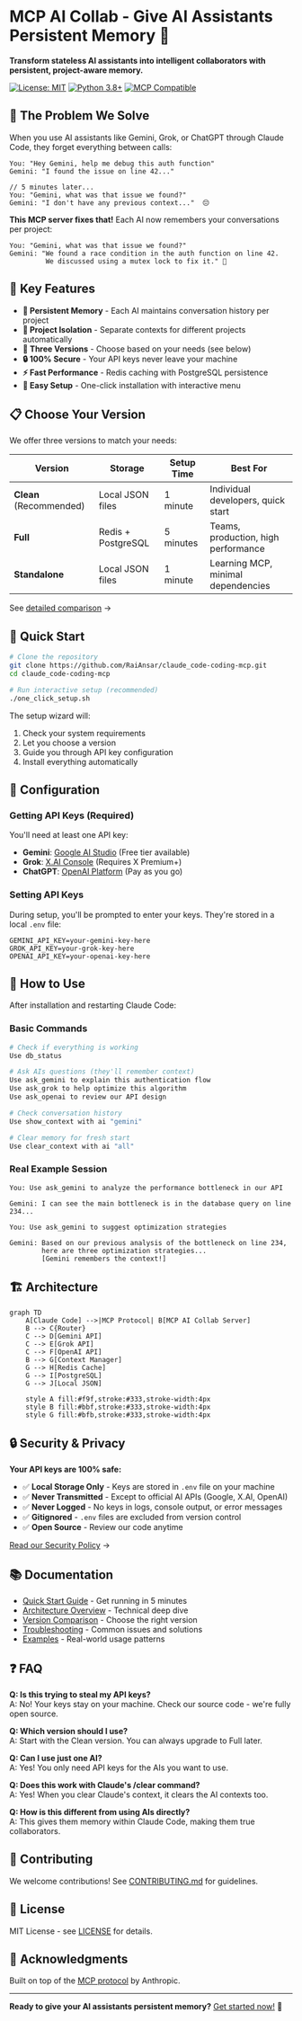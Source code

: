 # MCP AI Collab - Give AI Assistants Persistent Memory 🧠

**Transform stateless AI assistants into intelligent collaborators with persistent, project-aware memory.**

[![License: MIT](https://img.shields.io/badge/License-MIT-yellow.svg)](https://opensource.org/licenses/MIT)
[![Python 3.8+](https://img.shields.io/badge/python-3.8+-blue.svg)](https://www.python.org/downloads/)
[![MCP Compatible](https://img.shields.io/badge/MCP-Compatible-green.svg)](https://github.com/anthropics/mcp)

## 🎯 The Problem We Solve

When you use AI assistants like Gemini, Grok, or ChatGPT through Claude Code, they forget everything between calls:

```
You: "Hey Gemini, help me debug this auth function"
Gemini: "I found the issue on line 42..."

// 5 minutes later...
You: "Gemini, what was that issue we found?"
Gemini: "I don't have any previous context..."  😔
```

**This MCP server fixes that!** Each AI now remembers your conversations per project:

```
You: "Gemini, what was that issue we found?"
Gemini: "We found a race condition in the auth function on line 42. 
         We discussed using a mutex lock to fix it." 🎯
```

## 🌟 Key Features

- **🧠 Persistent Memory** - Each AI maintains conversation history per project
- **📁 Project Isolation** - Separate contexts for different projects automatically
- **🚀 Three Versions** - Choose based on your needs (see below)
- **🔒 100% Secure** - Your API keys never leave your machine
- **⚡ Fast Performance** - Redis caching with PostgreSQL persistence
- **🔧 Easy Setup** - One-click installation with interactive menu

## 📋 Choose Your Version

We offer three versions to match your needs:

| Version | Storage | Setup Time | Best For |
|---------|---------|------------|----------|
| **Clean** (Recommended) | Local JSON files | 1 minute | Individual developers, quick start |
| **Full** | Redis + PostgreSQL | 5 minutes | Teams, production, high performance |
| **Standalone** | Local JSON files | 1 minute | Learning MCP, minimal dependencies |

See [detailed comparison](docs/VERSION_COMPARISON.md) →

## 🚀 Quick Start

```bash
# Clone the repository
git clone https://github.com/RaiAnsar/claude_code-coding-mcp.git
cd claude_code-coding-mcp

# Run interactive setup (recommended)
./one_click_setup.sh
```

The setup wizard will:
1. Check your system requirements
2. Let you choose a version
3. Guide you through API key configuration
4. Install everything automatically

## 🔑 Configuration

### Getting API Keys (Required)

You'll need at least one API key:

- **Gemini**: [Google AI Studio](https://makersuite.google.com/app/apikey) (Free tier available)
- **Grok**: [X.AI Console](https://console.x.ai/) (Requires X Premium+)
- **ChatGPT**: [OpenAI Platform](https://platform.openai.com/api-keys) (Pay as you go)

### Setting API Keys

During setup, you'll be prompted to enter your keys. They're stored in a local `.env` file:

```env
GEMINI_API_KEY=your-gemini-key-here
GROK_API_KEY=your-grok-key-here
OPENAI_API_KEY=your-openai-key-here
```

## 📖 How to Use

After installation and restarting Claude Code:

### Basic Commands

```bash
# Check if everything is working
Use db_status

# Ask AIs questions (they'll remember context)
Use ask_gemini to explain this authentication flow
Use ask_grok to help optimize this algorithm
Use ask_openai to review our API design

# Check conversation history
Use show_context with ai "gemini"

# Clear memory for fresh start
Use clear_context with ai "all"
```

### Real Example Session

```
You: Use ask_gemini to analyze the performance bottleneck in our API

Gemini: I can see the main bottleneck is in the database query on line 234...

You: Use ask_gemini to suggest optimization strategies

Gemini: Based on our previous analysis of the bottleneck on line 234, 
        here are three optimization strategies...
        [Gemini remembers the context!]
```

## 🏗️ Architecture

```mermaid
graph TD
    A[Claude Code] -->|MCP Protocol| B[MCP AI Collab Server]
    B --> C{Router}
    C --> D[Gemini API]
    C --> E[Grok API]
    C --> F[OpenAI API]
    B --> G[Context Manager]
    G --> H[Redis Cache]
    G --> I[PostgreSQL]
    G --> J[Local JSON]
    
    style A fill:#f9f,stroke:#333,stroke-width:4px
    style B fill:#bbf,stroke:#333,stroke-width:4px
    style G fill:#bfb,stroke:#333,stroke-width:4px
```

## 🔒 Security & Privacy

**Your API keys are 100% safe:**

- ✅ **Local Storage Only** - Keys are stored in `.env` file on your machine
- ✅ **Never Transmitted** - Except to official AI APIs (Google, X.AI, OpenAI)
- ✅ **Never Logged** - No keys in logs, console output, or error messages
- ✅ **Gitignored** - `.env` files are excluded from version control
- ✅ **Open Source** - Review our code anytime

[Read our Security Policy](SECURITY.md) →

## 📚 Documentation

- [Quick Start Guide](docs/QUICKSTART.md) - Get running in 5 minutes
- [Architecture Overview](docs/ARCHITECTURE.md) - Technical deep dive
- [Version Comparison](docs/VERSION_COMPARISON.md) - Choose the right version
- [Troubleshooting](docs/TROUBLESHOOTING.md) - Common issues and solutions
- [Examples](docs/EXAMPLES.md) - Real-world usage patterns

## ❓ FAQ

**Q: Is this trying to steal my API keys?**  
A: No! Your keys stay on your machine. Check our source code - we're fully open source.

**Q: Which version should I use?**  
A: Start with the Clean version. You can always upgrade to Full later.

**Q: Can I use just one AI?**  
A: Yes! You only need API keys for the AIs you want to use.

**Q: Does this work with Claude's /clear command?**  
A: Yes! When you clear Claude's context, it clears the AI contexts too.

**Q: How is this different from using AIs directly?**  
A: This gives them memory within Claude Code, making them true collaborators.

## 🤝 Contributing

We welcome contributions! See [CONTRIBUTING.md](CONTRIBUTING.md) for guidelines.

## 📜 License

MIT License - see [LICENSE](LICENSE) for details.

## 🙏 Acknowledgments

Built on top of the [MCP protocol](https://github.com/anthropics/mcp) by Anthropic.

---

**Ready to give your AI assistants persistent memory?** [Get started now!](#-quick-start) 🚀